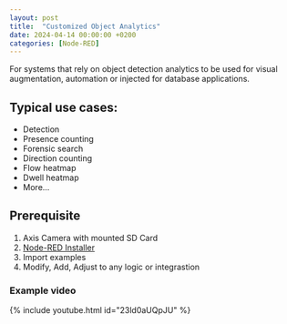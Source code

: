 ```yaml
---
layout: post
title:  "Customized Object Analytics"
date: 2024-04-14 00:00:00 +0200
categories: [Node-RED]
---
```


For systems that rely on object detection analytics to be used for visual augmentation, automation or injected for database applications.

## Typical use cases:
* Detection
* Presence counting
* Forensic search
* Direction counting
* Flow heatmap
* Dwell heatmap
* More...

## Prerequisite 
1. Axis Camera with mounted SD Card
2. [Node-RED Installer](https://pandosme.github.io/acap/node-red/2023/09/12/nodered-acap.html)
3. Import examples
4. Modify, Add, Adjust to any logic or integrastion

### Example video
{% include youtube.html id="23ld0aUQpJU" %}
